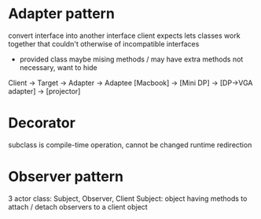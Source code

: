 # Adapter pattern
convert interface into another interface client expects
lets classes work together that couldn't otherwise of incompatible interfaces
- provided class maybe mising methods / may have extra methods not necessary, want to hide


Client -> Target -> Adapter -> Adaptee
[Macbook] -> [Mini DP] -> [DP->VGA adapter] -> [projector]

# Decorator
subclass is compile-time operation, cannot be changed
runtime redirection

# Observer pattern
3 actor class: Subject, Observer, Client
Subject: object having methods to attach / detach observers to a client object








